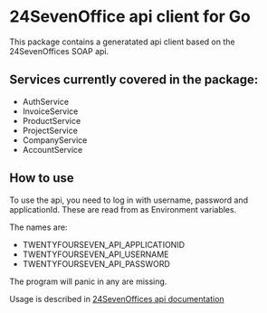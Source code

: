 # 24SevenOffice api client for Go

This package contains a generatated api client based on the 24SevenOffices SOAP api.

## Services currently covered in the package:

- AuthService
- InvoiceService
- ProductService
- ProjectService
- CompanyService
- AccountService

## How to use

To use the api, you need to log in with username, password and applicationId. These are read from as Environment variables.

The names are:

- TWENTYFOURSEVEN_API_APPLICATIONID
- TWENTYFOURSEVEN_API_USERNAME
- TWENTYFOURSEVEN_API_PASSWORD

The program will panic in any are missing.

Usage is described in [24SevenOffices api documentation](https://developer.24sevenoffice.com/docs/)
